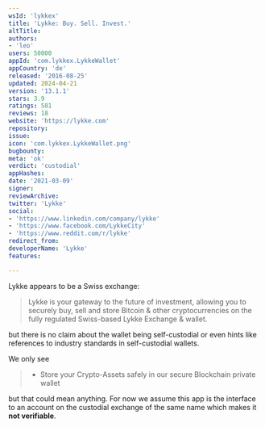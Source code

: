 ```yaml
---
wsId: 'lykkex'
title: 'Lykke: Buy. Sell. Invest.'
altTitle: 
authors:
- 'leo'
users: 50000
appId: 'com.lykkex.LykkeWallet'
appCountry: 'de'
released: '2016-08-25'
updated: 2024-04-21
version: '13.1.1'
stars: 3.9
ratings: 581
reviews: 18
website: 'https://lykke.com'
repository: 
issue: 
icon: 'com.lykkex.LykkeWallet.png'
bugbounty: 
meta: 'ok'
verdict: 'custodial'
appHashes: 
date: '2021-03-09'
signer: 
reviewArchive: 
twitter: 'Lykke'
social:
- 'https://www.linkedin.com/company/lykke'
- 'https://www.facebook.com/LykkeCity'
- 'https://www.reddit.com/r/lykke'
redirect_from: 
developerName: 'Lykke'
features: 

---
```


Lykke appears to be a Swiss exchange:

> Lykke is your gateway to the future of investment, allowing you to securely
  buy, sell and store Bitcoin & other cryptocurrencies on the fully regulated
  Swiss-based Lykke Exchange & wallet.

but there is no claim about the wallet being self-custodial or even hints like
references to industry standards in self-custodial wallets.

We only see

> - Store your Crypto-Assets safely in our secure Blockchain private wallet

but that could mean anything. For now we assume this app is the interface to an
account on the custodial exchange of the same name which makes it
**not verifiable**.
